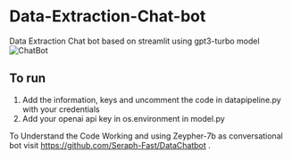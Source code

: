 # Data-Extraction-Chat-bot
Data Extraction Chat bot based on streamlit using gpt3-turbo model
![ChatBot](https://github.com/Seraph-Fast/Data-Extraction-Chat-bot/assets/75688011/c1712481-a1ae-4316-936a-5f872baaec41)

## To run
1. Add the information, keys and uncomment the code in datapipeline.py with your credentials
2. Add your openai api key in os.environment in model.py



To Understand the Code Working and using Zeypher-7b as conversational bot visit https://github.com/Seraph-Fast/DataChatbot .
